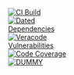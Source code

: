 <svg fill="none" viewBox="0 0 120 120" width="120" height="120" xmlns="http://www.w3.org/2000/svg">
  <foreignObject width="100%" height="100%">
    <div xmlns="http://www.w3.org/1999/xhtml">
      <a href="">
<img alt="CI Build" src="https://github.com/${{env.GITHUB_REPOSITORY}}/actions/workflows/$GITHUB_WORKFLOW/badge.svg?branch=${{env.GITHUB_REF_NAME}}>
      </a>
<br/>
<img alt="Stale Pull Requests" src=".github/badges/stale-pr-count.svg">
<br/>
<img alt="Dated Dependencies" src=".github/badges/dated-dependency-count.svg">
<br/>
<img alt="Veracode Vulnerabilities" src=".github/badges/veracode-vulnerability-counts.svg">
<br/>
<img alt="Code Coverage" src=".github/badges/code-coverage.svg">
<br/>
<img alt="DUMMY" src=".github/badges/dummy.svg">
<br/>                                                              
<img alt="Latest Release" src=".github/badges/latest-release.svg">
    </div>
  </foreignObject>
  </svg>
